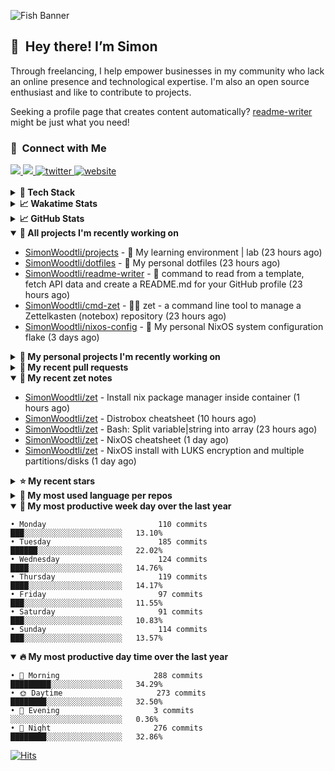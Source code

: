 ![Fish Banner](assets/fish.webp)

## 👋 &nbsp;Hey there! I’m Simon

Through freelancing, I help empower businesses in my community who lack
an online presence and technological expertise. I'm also an open source
enthusiast and like to contribute to projects.

Seeking a profile page that creates content automatically?
[readme-writer] might be just what you need!

### 🤝 &nbsp;Connect with Me

<div align="left">
<a href="https://linkedin.com/in/simonwoodtli" target="_blank">
<img src="https://img.shields.io/badge/linkedin-1E77B5?style=for-the-badge&logo=linkedin&logoColor=white alt=linkedin" />
</a>
<a href="https://github.com/simonwoodtli" target="_blank">
<img src="https://img.shields.io/badge/github-24292E?style=for-the-badge&logo=github&logoColor=white alt=github" />
</a>
<a href="https://twitter.com/simonwoodtlidev" target="_blank">
<img src="https://img.shields.io/badge/twitter-26a7de?style=for-the-badge&logo=twitter&logoColor=white" alt="twitter"/>
</a>
<a href="https://simonwoodtli.com" target="_blank">
<img src="https://img.shields.io/badge/website-E2925F?style=for-the-badge&logo=google-chrome&logoColor=white" alt="website"/>
</a>
</div>
<br/>


<details>
  <summary><b>🧰 Tech Stack</b></summary>
  <div align="center">

  ![JavaScript](https://img.shields.io/badge/-JavaScript-333333?style=flat&logo=javascript)&nbsp;
  ![HTML](https://img.shields.io/badge/-HTML-333333?style=flat&logo=HTML5)&nbsp;
  ![CSS](https://img.shields.io/badge/-CSS-333333?style=flat&logo=CSS3&logoColor=1572B6)&nbsp;
  ![Shell](https://img.shields.io/badge/-Bash-333333?style=flat&logo=shell)&nbsp;
  ![Python](https://img.shields.io/badge/-Python-333333?style=flat&logo=python)&nbsp;
  ![Go](https://img.shields.io/badge/-Go-333333?style=flat&logo=go)&nbsp;
  ![PostgreSQL](https://img.shields.io/badge/-PostgreSQL-333333?style=flat&logo=postgresql)&nbsp;
  ![MongoDB](https://img.shields.io/badge/-MongoDB-333333?style=flat&logo=mongodb)
  ![Node.js](https://img.shields.io/badge/-Node.js-333333?style=flat&logo=node.js)&nbsp;
  ![Bootstrap](https://img.shields.io/badge/-Bootstrap-333333?style=flat&logo=bootstrap&logoColor=563D7C)&nbsp;
  ![Git](https://img.shields.io/badge/-Git-333333?style=flat&logo=git)&nbsp;
  ![GitHub Actions](https://img.shields.io/badge/-GitHub%20Actions-333333?style=flat&logo=github)&nbsp;
  ![Docker](https://img.shields.io/badge/-Docker-333333?style=flat&logo=docker)&nbsp;
  ![Markdown](https://img.shields.io/badge/-Markdown-333333?style=flat&logo=markdown)&nbsp;
  ![Vim](https://img.shields.io/badge/-Vim-333333?style=flat&logo=vim)&nbsp;
  ![Linux](https://img.shields.io/badge/-Linux-333333?style=flat&logo=linux)&nbsp;
  </div>
</details>

<details>
  <summary><b>📈 Wakatime Stats</b></summary>
  <p align="center"><a href="https://wakatime.com/@SimonWoodtli">
  <img align="center" width="400" height="300" src="https://wakatime.com/share/@SimonWoodtli/7761bcef-e104-47d9-912a-dfd6bf08868b.svg" />
  </a>
  <a href="https://wakatime.com/@SimonWoodtli">
  <img align="center" width="400" height="300" src="https://wakatime.com/share/@SimonWoodtli/341953df-6a40-47b7-8220-ace4eabe0a17.svg" />
  </a></p>

  <h4><b>💬 I've been working with the following languages over the last 7 days</b></h4>

```
• Markdown                       13 hrs 12 mins                 ██████████████████░░░░░░░   70.08%
• sh                             4 hrs 57 mins                  ███████░░░░░░░░░░░░░░░░░░   26.28%
• Smarty                         16 mins                        ░░░░░░░░░░░░░░░░░░░░░░░░░   1.43%
• Other                          12 mins                        ░░░░░░░░░░░░░░░░░░░░░░░░░   1.15%
• Text                           5 mins                         ░░░░░░░░░░░░░░░░░░░░░░░░░   0.52%
• Bash                           3 mins                         ░░░░░░░░░░░░░░░░░░░░░░░░░   0.32%
• JSON                           1 min                          ░░░░░░░░░░░░░░░░░░░░░░░░░   0.13%
• fstab                          1 min                          ░░░░░░░░░░░░░░░░░░░░░░░░░   0.11%
```

  <h4>👷 I've been working on the following projects over the last 7 days</h4>

```
• zet                            11 hrs 40 mins                 ███████████████░░░░░░░░░░   61.95%
• readme-writer                  3 hrs 53 mins                  █████░░░░░░░░░░░░░░░░░░░░   20.7%
• cmd-zet                        1 hr 49 mins                   ██░░░░░░░░░░░░░░░░░░░░░░░   9.72%
• Unknown Project                1 hr 3 mins                    █░░░░░░░░░░░░░░░░░░░░░░░░   5.62%
• nixos-config                   13 mins                        ░░░░░░░░░░░░░░░░░░░░░░░░░   1.22%
• dotfiles                       5 mins                         ░░░░░░░░░░░░░░░░░░░░░░░░░   0.53%
• projects                       2 mins                         ░░░░░░░░░░░░░░░░░░░░░░░░░   0.26%
```

  <h4><b>🛠️ I've been working with the following editors over the last 7 days</b></h4>

```
• Vim                            18 hrs 50 mins                 █████████████████████████   100%
```

  <h4><b>💻 I've been working with the following operating systems over the last 7 days</b></h4>

```
• Linux                          18 hrs 50 mins                 █████████████████████████   100%
```

</details>

<details>
  <summary><b>📈 GitHub Stats</b></summary>
  <div align="center"><a href="https://github.com/anuraghazra/github-readme-stats"><img
  src="https://github-readme-stats.vercel.app/api?username=simonwoodtli&show_icons=true&locale=en&theme=gruvbox"
  align="center" width="40%" height="20%"/></a>
  <a href="https://github-readme-streak-stats.herokuapp.com/"><img src="https://github-readme-streak-stats.herokuapp.com/?user=simonwoodtli&theme=gruvbox"
  align="center" width="40%" height="20%"/></a>
  </div>
</details>

<details open="">
  <summary><b>👷 All projects I'm recently working on</b></summary>

* [SimonWoodtli/projects](https://github.com/SimonWoodtli/projects) - 🌳 My learning environment | lab (23 hours ago)
* [SimonWoodtli/dotfiles](https://github.com/SimonWoodtli/dotfiles) - 🏡 My personal dotfiles (23 hours ago)
* [SimonWoodtli/readme-writer](https://github.com/SimonWoodtli/readme-writer) - 🤖 command to read from a template, fetch API data and create a README.md for your GitHub profile (23 hours ago)
* [SimonWoodtli/cmd-zet](https://github.com/SimonWoodtli/cmd-zet) - 👨‍💻 zet - a command line tool to manage a  Zettelkasten (notebox) repository (23 hours ago)
* [SimonWoodtli/nixos-config](https://github.com/SimonWoodtli/nixos-config) - 🏡 My personal NixOS system configuration flake (3 days ago)

</details>
<details>
  <summary><b>🌱 My personal projects I'm recently working on</b></summary>

* [SimonWoodtli/projects](https://github.com/SimonWoodtli/projects) - 🌳 My learning environment | lab (23 hours ago)
* [SimonWoodtli/dotfiles](https://github.com/SimonWoodtli/dotfiles) - 🏡 My personal dotfiles (23 hours ago)
* [SimonWoodtli/readme-writer](https://github.com/SimonWoodtli/readme-writer) - 🤖 command to read from a template, fetch API data and create a README.md for your GitHub profile (23 hours ago)
* [SimonWoodtli/cmd-zet](https://github.com/SimonWoodtli/cmd-zet) - 👨‍💻 zet - a command line tool to manage a  Zettelkasten (notebox) repository (23 hours ago)
* [SimonWoodtli/nixos-config](https://github.com/SimonWoodtli/nixos-config) - 🏡 My personal NixOS system configuration flake (3 days ago)

</details>
<details>
  <summary><b>🔨 My recent pull requests</b></summary>

* [feat: add wireguard-generate-keys script](https://github.com/SimonWoodtli/dotfiles/pull/14) on [SimonWoodtli/dotfiles](https://github.com/SimonWoodtli/dotfiles) (5 months ago)
* [feat: add video-to-gif script](https://github.com/SimonWoodtli/dotfiles/pull/13) on [SimonWoodtli/dotfiles](https://github.com/SimonWoodtli/dotfiles) (5 months ago)
* [feat: add spoof-mac-linux script](https://github.com/SimonWoodtli/dotfiles/pull/12) on [SimonWoodtli/dotfiles](https://github.com/SimonWoodtli/dotfiles) (6 months ago)
* [feat: add sp-tmux script](https://github.com/SimonWoodtli/dotfiles/pull/11) on [SimonWoodtli/dotfiles](https://github.com/SimonWoodtli/dotfiles) (6 months ago)
* [feat: add sp script](https://github.com/SimonWoodtli/dotfiles/pull/10) on [SimonWoodtli/dotfiles](https://github.com/SimonWoodtli/dotfiles) (6 months ago)

</details>
<details open="">
  <summary><b>📝 My recent zet notes</b></summary>

* [SimonWoodtli/zet](https://github.com/SimonWoodtli/zet/tree/838e837b1d7741f388c1928cbcd8d8a635fd3a17/20230309230811) - Install nix package manager inside container (1 hours ago)
* [SimonWoodtli/zet](https://github.com/SimonWoodtli/zet/tree/67a4363f35268f0258c9e57594e64ecfe876df2c/20230309135207) - Distrobox cheatsheet (10 hours ago)
* [SimonWoodtli/zet](https://github.com/SimonWoodtli/zet/tree/c3fd1168ab49d166d31761986f94448ca1333d07/20230117144015) - Bash: Split variable|string into array (23 hours ago)
* [SimonWoodtli/zet](https://github.com/SimonWoodtli/zet/tree/7e661294042334003f50654468726cdeb20c72a2/20230304205635) - NixOS cheatsheet (1 day ago)
* [SimonWoodtli/zet](https://github.com/SimonWoodtli/zet/tree/d16c4dc1016f1f52114e6d0b05ad561ab66a715f/20230303072940) - NixOS install with LUKS encryption and multiple partitions/disks (1 day ago)

</details>
<details>
  <summary><b>⭐ My recent stars</b></summary>

* [castrojo/awesome-immutable](https://github.com/castrojo/awesome-immutable) - A list of resources for people who want to investigate image-based Linux desktops (13 hours ago)
* [wustho/epy](https://github.com/wustho/epy) - CLI Ebook (epub2, epub3, fb2, mobi) Reader (1 week ago)
* [sonnyp/Tangram](https://github.com/sonnyp/Tangram) - Browser for your pinned tabs (3 weeks ago)
* [ferdium/ferdium-app](https://github.com/ferdium/ferdium-app) - All your services in one place, built by the community (3 weeks ago)
* [gnif/LookingGlass](https://github.com/gnif/LookingGlass) - An extremely low latency KVMFR (KVM FrameRelay) implementation for guests with VGA PCI Passthrough. (1 month ago)

</details>
<details>
  <summary><b>💬 My most used language per repos</b></summary>

```
• Shell                          6 repos                        █████████████░░░░░░░░░░░░   50.00%
• JavaScript                     1 repo                         ██░░░░░░░░░░░░░░░░░░░░░░░   8.33%
• CSS                            3 repos                        ██████░░░░░░░░░░░░░░░░░░░   25.00%
• Nix                            1 repo                         ██░░░░░░░░░░░░░░░░░░░░░░░   8.33%
• HTML                           1 repo                         ██░░░░░░░░░░░░░░░░░░░░░░░   8.33%
```

</details>
<details open="">
  <summary><b>📆 My most productive week day over the last year</b></summary>

```
• Monday                         110 commits                    ███░░░░░░░░░░░░░░░░░░░░░░   13.10%
• Tuesday                        185 commits                    ██████░░░░░░░░░░░░░░░░░░░   22.02%
• Wednesday                      124 commits                    ████░░░░░░░░░░░░░░░░░░░░░   14.76%
• Thursday                       119 commits                    ████░░░░░░░░░░░░░░░░░░░░░   14.17%
• Friday                         97 commits                     ███░░░░░░░░░░░░░░░░░░░░░░   11.55%
• Saturday                       91 commits                     ███░░░░░░░░░░░░░░░░░░░░░░   10.83%
• Sunday                         114 commits                    ███░░░░░░░░░░░░░░░░░░░░░░   13.57%
```

</details>
<details open="">
  <summary><b>🔥 My most productive day time over the last year</b></summary>

```
• 🌅 Morning                     288 commits                    █████████░░░░░░░░░░░░░░░░   34.29%
• 🌞 Daytime                     273 commits                    ████████░░░░░░░░░░░░░░░░░   32.50%
• 🌇 Evening                     3 commits                      ░░░░░░░░░░░░░░░░░░░░░░░░░   0.36%
• 🌃 Night                       276 commits                    ████████░░░░░░░░░░░░░░░░░   32.86%
```

</details>

[![Hits](https://hits.seeyoufarm.com/api/count/incr/badge.svg?url=https%3A%2F%2Fgithub.com%2Fsimonwoodtli&count_bg=%23689D6A&title_bg=%23282828&icon=&icon_color=%23E7E7E7&title=views+%28today+%2F+total%29&edge_flat=false)](https://hits.seeyoufarm.com)

[readme-writer]: <https://github.com/SimonWoodtli/readme-writer>

